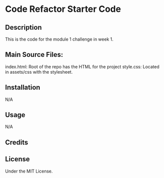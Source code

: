 # Code Refactor Starter Code

## Description

This is the code for the module 1 challenge in week 1.


## Main Source Files: 
index.html: Root of the repo has the HTML for the project
style.css: Located in assets/css with the stylesheet.

## Installation

N/A

## Usage
N/A
## Credits

## License

Under the MIT License.